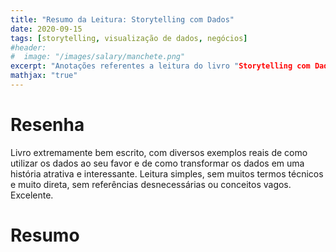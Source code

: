 ```yaml
---
title: "Resumo da Leitura: Storytelling com Dados"
date: 2020-09-15
tags: [storytelling, visualização de dados, negócios]
#header:
#  image: "/images/salary/manchete.png"
excerpt: "Anotações referentes a leitura do livro "Storytelling com Dados" de Cole Nussbaumer Knaflic."
mathjax: "true"
---
```


# Resenha

Livro extremamente bem escrito, com diversos exemplos reais de como utilizar os dados ao seu favor e de como transformar os dados em uma história atrativa e interessante. Leitura simples, sem muitos termos técnicos e muito direta, sem referências desnecessárias ou conceitos vagos. Excelente.

# Resumo